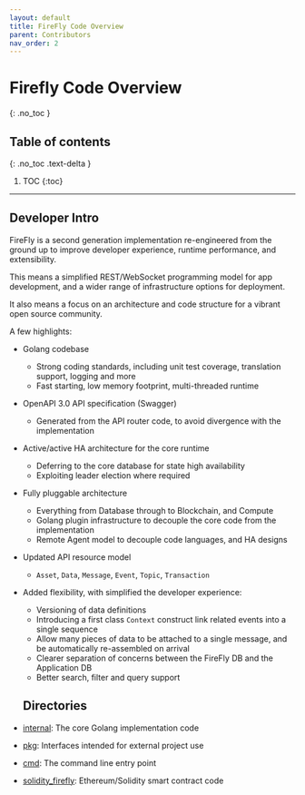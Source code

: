 ```yaml
---
layout: default
title: FireFly Code Overview
parent: Contributors
nav_order: 2
---
```


# Firefly Code Overview
{: .no_toc }

## Table of contents
{: .no_toc .text-delta }

1. TOC
{:toc}

---

## Developer Intro

FireFly is a second generation implementation re-engineered from the ground up to improve developer experience, runtime performance, and extensibility.

This means a simplified REST/WebSocket programming model for app development, and a wider range of infrastructure options for deployment.

It also means a focus on an architecture and code structure for a vibrant open source community.

A few highlights:

- Golang codebase
  - Strong coding standards, including unit test coverage, translation support, logging and more
  - Fast starting, low memory footprint, multi-threaded runtime
- OpenAPI 3.0 API specification (Swagger)
  - Generated from the API router code, to avoid divergence with the implementation
- Active/active HA architecture for the core runtime
  - Deferring to the core database for state high availability
  - Exploiting leader election where required
- Fully pluggable architecture
  - Everything from Database through to Blockchain, and Compute
  - Golang plugin infrastructure to decouple the core code from the implementation
  - Remote Agent model to decouple code languages, and HA designs
- Updated API resource model
  - `Asset`, `Data`, `Message`, `Event`, `Topic`, `Transaction`
- Added flexibility, with simplified the developer experience:

  - Versioning of data definitions
  - Introducing a first class `Context` construct link related events into a single sequence
  - Allow many pieces of data to be attached to a single message, and be automatically re-assembled on arrival
  - Clearer separation of concerns between the FireFly DB and the Application DB
  - Better search, filter and query support

  ## Directories
- [internal](https://github.com/hyperledger/firefly/tree/main/internal): The core Golang implementation code
- [pkg](https://github.com/hyperledger/firefly/tree/main/pkg): Interfaces intended for external project use
- [cmd](https://github.com/hyperledger/firefly/tree/main/cmd): The command line entry point
- [solidity_firefly](https://github.com/hyperledger/firefly/tree/main/solidity_firefly): Ethereum/Solidity smart contract code
